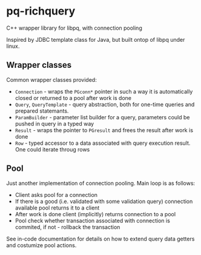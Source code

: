 pq-richquery
============

C++ wrapper library for libpq, with connection pooling

Inspired by JDBC template class for Java, but built ontop of libpq under linux.

Wrapper classes
---------------

Common wrapper classes provided:

*  `Connection` - wraps the `PGconn*` pointer in such a way it is automatically closed or returned to a pool after work is done
*  `Query`, `QueryTemplate` - query abstraction, both for one-time queries and prepared statemants.
*  `ParamBuilder` - parameter list builder for a query, parameters could be pushed in query in a typed way
*  `Result` - wraps the pointer to `PGresult` and frees the result after work is done
*  `Row` - typed accessor to a data associated with query execution result. One could iterate throug rows

Pool
----

Just another implementation of connection pooling. 
Main loop is as follows:
*  Client asks pool for a connection
*  If there is a good (i.e. validated with some validation query) connection available pool returns it to a client
*  After work is done client (implicitly) returns connection to a pool
*  Pool check whether transaction associated with connection is commited, if not - rollback the transaction

See in-code documentation for details on how to extend query data getters and costumize pool actions.


